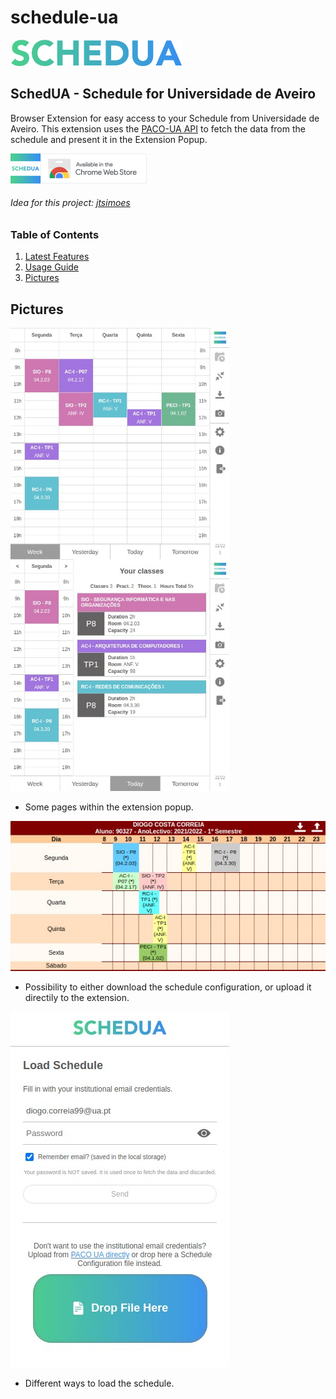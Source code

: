 # schedule-ua

<img width="275px" src="/images/logo-text.png">

## SchedUA - Schedule for Universidade de Aveiro

Browser Extension for easy access to your Schedule from Universidade de Aveiro. This extension uses the [PACO-UA API](https://github.com/digas99/paco-ua-api) to fetch the data from the schedule and present it in the Extension Popup.

<img alt="logo" align="left" src="/images/logo_48x48.png">
<a href="#"><img alt="chrome-webstore" width="170px" src="/images/chrome-webstore-logo.png"></a>

###### Idea for this project: [jtsimoes](https://github.com/jtsimoes)

### Table of Contents

1. [Latest Features](#latest-features)
1. [Usage Guide](#usage-guide)
1. [Pictures](#pictures)

## Pictures

<img alt="picture1" align="left" width="350px" src="/images/picture1.jpg">
<img alt="picture2" width="350px" src="/images/picture2.jpg">

- Some pages within the extension popup.

![picture3](/images/picture3.jpg)

- Possibility to either download the schedule configuration, or upload it directily to the extension.

![picture4](/images/picture4.jpg)

- Different ways to load the schedule.